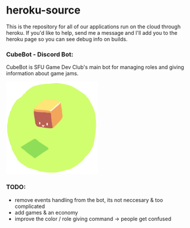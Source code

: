 # heroku-source
This is the repository for all of our applications run on the cloud through heroku. If you'd like to help, send me a message and I'll add you to the heroku page so you can see debug info on builds.

### CubeBot - Discord Bot:
CubeBot is SFU Game Dev Club's main bot for managing roles and giving information about game jams.

<img src="https://raw.githubusercontent.com/SFU-GDC/heroku-source/main/res/tiny-cubebot.gif" alt="cubebot" title="spin spin spin!" width="250"/>

### TODO:
- remove events handling from the bot, its not neccesary & too complicated
- add games & an economy
- improve the color / role giving command -> people get confused
